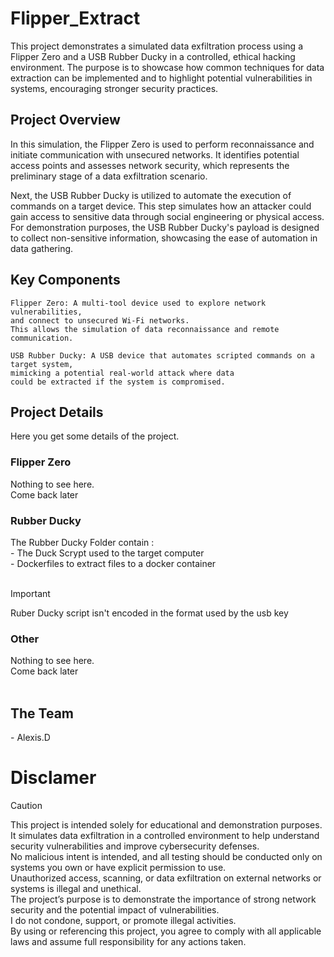 <h1>Flipper_Extract</h1>

This project demonstrates a simulated data exfiltration process using a Flipper Zero and a USB Rubber Ducky in a controlled, ethical hacking environment. The purpose is to showcase how common techniques for data extraction can be implemented and to highlight potential vulnerabilities in systems, encouraging stronger security practices.

<h2>Project Overview</h2>

In this simulation, the Flipper Zero is used to perform reconnaissance and initiate communication with unsecured networks. It identifies potential access points and assesses network security, which represents the preliminary stage of a data exfiltration scenario.

Next, the USB Rubber Ducky is utilized to automate the execution of commands on a target device. This step simulates how an attacker could gain access to sensitive data through social engineering or physical access. For demonstration purposes, the USB Rubber Ducky's payload is designed to collect non-sensitive information, showcasing the ease of automation in data gathering.

<h2>Key Components</h2>

    Flipper Zero: A multi-tool device used to explore network vulnerabilities, 
    and connect to unsecured Wi-Fi networks. 
    This allows the simulation of data reconnaissance and remote communication.
    
    USB Rubber Ducky: A USB device that automates scripted commands on a target system, 
    mimicking a potential real-world attack where data 
    could be extracted if the system is compromised.

<h2>Project Details</h2>
Here you get some details of the project. <br>

<h3>Flipper Zero</h3>
Nothing to see here. <br>
Come back later <br>

<h3>Rubber Ducky</h3>
The Rubber Ducky Folder contain : <br>
- The Duck Scrypt used to the target computer <br>
- Dockerfiles to extract files to a docker container <br>
<br>

> [!IMPORTANT]
> Ruber Ducky script isn't encoded in the format used
> by the usb key

<h3>Other</h3>
Nothing to see here. <br>
Come back later <br>
<br>

<h2>The Team</h2>
- Alexis.D <br>

<h1>Disclamer</h1>

> [!CAUTION]
>This project is intended solely for educational and demonstration purposes. It simulates data exfiltration in a controlled environment to help understand security vulnerabilities and improve cybersecurity defenses. <br>
>No malicious intent is intended, and all testing should be conducted only on systems you own or have explicit permission to use. <br>
>Unauthorized access, scanning, or data exfiltration on external networks or systems is illegal and unethical. <br>
> The project’s purpose is to demonstrate the importance of strong network security and the potential impact of vulnerabilities. <br>
> I do not condone, support, or promote illegal activities. <br>
>By using or referencing this project, you agree to comply with all applicable laws and assume full responsibility for any actions taken.
<br>

